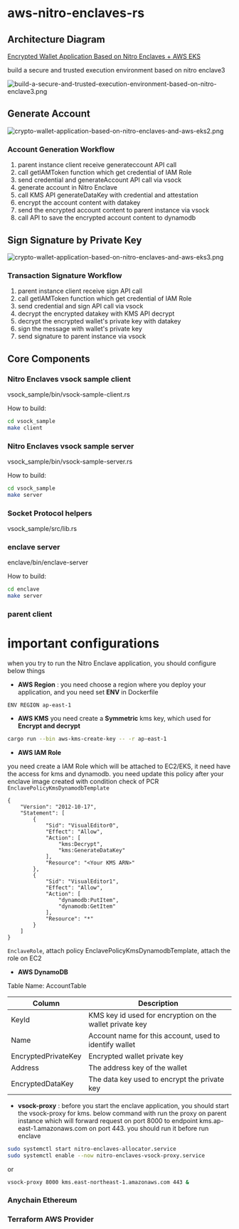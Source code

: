 # aws-nitro-enclaves-rs

## Architecture Diagram
[Encrypted Wallet Application Based on Nitro Enclaves + AWS EKS](https://aws.amazon.com/cn/blogs/china/crypto-wallet-application-based-on-nitro-enclaves-and-aws-eks/)

build a secure and trusted execution environment based on nitro enclave3

![build-a-secure-and-trusted-execution-environment-based-on-nitro-enclave3.png](docs%2Fimages%2Fbuild-a-secure-and-trusted-execution-environment-based-on-nitro-enclave3.png)

## Generate Account
![crypto-wallet-application-based-on-nitro-enclaves-and-aws-eks2.png](docs%2Fimages%2Fcrypto-wallet-application-based-on-nitro-enclaves-and-aws-eks2.png)

### Account Generation Workflow

1. parent instance client receive generateccount API call
2. call getlAMToken function which get credential of IAM Role
3. send credential and generateAccount API call via vsock
4. generate account in Nitro Enclave
5. call KMS API generateDataKey with credential and attestation
6. encrypt the account content with datakey
7. send the encrypted account content to parent instance via vsock
8. call API to save the encrypted account content to dynamodb

## Sign Signature by Private Key
![crypto-wallet-application-based-on-nitro-enclaves-and-aws-eks3.png](docs%2Fimages%2Fcrypto-wallet-application-based-on-nitro-enclaves-and-aws-eks3.png)

### Transaction Signature Workflow

1. parent instance client receive sign API call
2. call getlAMToken function which get credential of IAM Role
3. send credential and sign API call via vsock
4. decrypt the encrypted datakey with KMS API decrypt
5. decrypt the encrypted wallet's private key with datakey
6. sign the message with wallet's private key
7. send signature to parent instance via vsock

## Core Components
### Nitro Enclaves vsock sample client
vsock_sample/bin/vsock-sample-client.rs

How to build:
```sh
cd vsock_sample
make client
```

### Nitro Enclaves vsock sample server
vsock_sample/bin/vsock-sample-server.rs

How to build:
```sh
cd vsock_sample
make server
```

### Socket Protocol helpers
vsock_sample/src/lib.rs

### enclave server
enclave/bin/enclave-server

How to build:
```sh
cd enclave
make server
```

### parent client

# important configurations
when you try to run the Nitro Enclave application, you should configure below things

- **AWS Region** : you need choose a region where you deploy your application, and you need set **ENV** in Dockerfile
```
ENV REGION ap-east-1
```

- **AWS KMS**
you need create a **Symmetric** kms key, which used for **Encrypt and decrypt**
```sh
cargo run --bin aws-kms-create-key -- -r ap-east-1
```

- **AWS IAM Role**
 
you need create a IAM Role which will be attached to EC2/EKS, it need have the access for kms and dynamodb. you need update this policy after your enclave image created with condition check of PCR
`EnclavePolicyKmsDynamodbTemplate`
```
{
    "Version": "2012-10-17",
    "Statement": [
        {
            "Sid": "VisualEditor0",
            "Effect": "Allow",
            "Action": [
                "kms:Decrypt",
                "kms:GenerateDataKey"
            ],
            "Resource": "<Your KMS ARN>"
        },
        {
            "Sid": "VisualEditor1",
            "Effect": "Allow",
            "Action": [
                "dynamodb:PutItem",
                "dynamodb:GetItem"
            ],
            "Resource": "*"
        }
    ]
}
```

`EnclaveRole`, attach policy EnclavePolicyKmsDynamodbTemplate, attach the role on EC2

- **AWS DynamoDB**

 Table Name:  AccountTable 


| Column               | Description                                         |
| -------------------- | --------------------------------------------------- |
| KeyId                | KMS key id used for encryption on the wallet private key |
| Name                 | Account name for this account, used to identify wallet |
| EncryptedPrivateKey  | Encrypted wallet private key                        |
| Address              | The address key of the wallet                       |
| EncryptedDataKey     | The data key used to encrypt the private key        |


- **vsock-proxy** : before you start the enclave application, you should start the vsock-proxy for kms. below command with run the proxy on parent instance which will forward request on port 8000 to endpoint kms.ap-east-1.amazonaws.com on port 443. you should run it before run enclave
```sh
sudo systemctl start nitro-enclaves-allocator.service
sudo systemctl enable --now nitro-enclaves-vsock-proxy.service
``` 
or
```sh
vsock-proxy 8000 kms.east-northeast-1.amazonaws.com 443 &
```

### Anychain Ethereum
### Terraform AWS Provider
